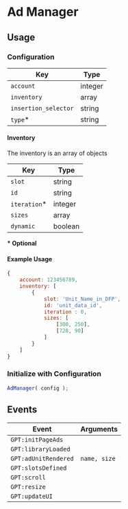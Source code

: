 # Ad Manager

## Usage

### Configuration

| Key                  | Type    |
| -------------------- | ------- |
| `account`            | integer |
| `inventory`          | array   |
| `insertion_selector` | string  |
| `type`*              | string |

#### Inventory

The inventory is an array of objects

| Key          | Type    |
| ------------ | ------- |
| `slot`       | string  |
| `id`         | string  |
| `iteration`* | integer |
| `sizes`      | array   |
| `dynamic`    | boolean |

__* Optional__

#### Example Usage

```javascript
{
	account: 123456789,
	inventory: [
		{
			slot: 'Unit_Name_in_DFP',
			id: 'unit_data_id',
			iteration : 0,
			sizes: [
				[300, 250],
				[728, 90]
			]
		}
	]
}
```

### Initialize with Configuration

```javascript
AdManager( config );
```

## Events

| Event                | Arguments            |
| -------------------- | -------------------- |
| `GPT:initPageAds`    |                      |
| `GPT:libraryLoaded`  |                      |
| `GPT:adUnitRendered` | `name, size`         |
| `GPT:slotsDefined`   |                      |
| `GPT:scroll`         |                      |
| `GPT:resize`         |                      |
| `GPT:updateUI`       |                      |